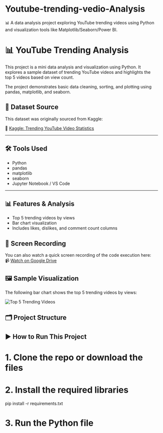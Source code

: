 # Youtube-trending-vedio-Analysis
📊 A data analysis project exploring YouTube trending videos using Python and visualization tools like Matplotlib/Seaborn/Power BI.
# 📊 YouTube Trending Analysis

This project is a mini data analysis and visualization using Python. It explores a sample dataset of trending YouTube videos and highlights the top 5 videos based on view count.

The project demonstrates basic data cleaning, sorting, and plotting using pandas, matplotlib, and seaborn.


## 📁 Dataset Source

This dataset was originally sourced from Kaggle:

🔗 [Kaggle: Trending YouTube Video Statistics](https://www.kaggle.com/datasets/datasnaek/youtube-new)

---

## 🛠 Tools Used

- Python
- pandas
- matplotlib
- seaborn
- Jupyter Notebook / VS Code

---

## 📊 Features & Analysis

- Top 5 trending videos by views
- Bar chart visualization
- Includes likes, dislikes, and comment count columns


## 🎥 Screen Recording

You can also watch a quick screen recording of the code execution here:  
📹 [Watch on Google Drive](https://drive.google.com/file/d/1VhMzy7VbY2TdxvOMjcdVwvd4NZgYOEx4/view?usp=sharing)


## 🖼 Sample Visualization

The following bar chart shows the top 5 trending videos by views:

![Top 5 Trending Videos](top5_trending_views.png)

## 🗂 Project Structure
## ▶ How to Run This Project


# 1. Clone the repo or download the files
# 2. Install the required libraries
pip install -r requirements.txt

# 3. Run the Python file
